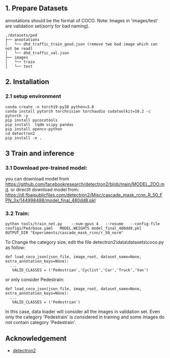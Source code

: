 
## 1. Prepare Datasets
annotations should be the format of COCO.
Note: Images in 'images/test' are validation set(sorry for bad naming).
```
./datasets/ped
├── annotations
│   └── dhd_traffic_train_good.json (remove two bad image which can not be read)
│   └── dhd_traffic_val.json
├── images
│   └── train
│   └── test
```

## 2. Installation
### 2.1 setup environment
```
conda create -n torch19-py38 python=3.8
conda install pytorch torchvision torchaudio cudatoolkit=10.2 -c pytorch -y
pip install pycocotools
pip install  tqdm scipy pandas
pip install opencv-python
cd detectron2
pip install -e . 
```

## 3 Train and inference
### 3.1 Download pre-trained model:
you can download model from https://github.com/facebookresearch/detectron2/blob/main/MODEL_ZOO.md.
or directlt download model from:
https://dl.fbaipublicfiles.com/detectron2/Misc/cascade_mask_rcnn_R_50_FPN_3x/144998488/model_final_480dd8.pkl

### 3.2 Train:

```
python tools/train_net.py    --num-gpus 4   --resume   --config-file configs/Ped/base.yaml   MODEL.WEIGHTS model_final_480dd8.pkl   OUTPUT_DIR "Experiments/cascade_mask_rcnn/r_50_norm"
```

To Change the category size, edit the file detectron2\data\datasets\coco.py as follow:
```
def load_coco_json(json_file, image_root, dataset_name=None, extra_annotation_keys=None):
  ...
   VALID_CLASSES = ('Pedestrian','Cyclist','Car','Truck','Van')
```
or only consider Pedestrain:
```
def load_coco_json(json_file, image_root, dataset_name=None, extra_annotation_keys=None):
  ...
   VALID_CLASSES = ('Pedestrian')
```
In this case, data loader will consider all the images in validation set. Even only the category 'Pedestrain' is considered in training and some images do not contain category 'Pedestrain'.

## Acknowledgement
* [detectron2](https://github.com/facebookresearch/detectron2)

